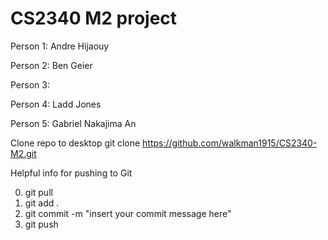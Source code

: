 # CS2340 M2 project

Person 1: Andre Hijaouy

Person 2: Ben Geier

Person 3:

Person 4: Ladd Jones

Person 5: Gabriel Nakajima An

Clone repo to desktop git clone https://github.com/walkman1915/CS2340-M2.git


Helpful info for pushing to Git

0. git pull
1. git add .
2. git commit -m "insert your commit message here"
3. git push 
